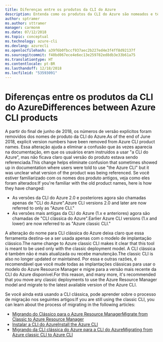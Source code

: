 ```yaml
---
title: Diferenças entre os produtos da CLI do Azure
description: Entenda como os produtos da CLI do Azure são nomeados e têm a versão controlada, e como atualizá-los.
author: sptramer
ms.author: sttramer
manager: carmonm
ms.date: 07/12/2018
ms.topic: conceptual
ms.technology: azure-cli
ms.devlang: azurecli
ms.openlocfilehash: a39f6b0fbccf937aec2b227ed4e3f4ff8d92137f
ms.sourcegitcommit: f40bd067ece4e6ec13e259782ed8db3e33b61a75
ms.translationtype: HT
ms.contentlocale: pt-BR
ms.lasthandoff: 12/18/2018
ms.locfileid: "53593091"
---
```

# <a name="differences-between-azure-cli-products"></a><span data-ttu-id="41750-103">Diferenças entre os produtos da CLI do Azure</span><span class="sxs-lookup"><span data-stu-id="41750-103">Differences between Azure CLI products</span></span>

<span data-ttu-id="41750-104">A partir do final de junho de 2018, os números de versão explícitos foram removidos dos nomes de produto da CLI do Azure.</span><span class="sxs-lookup"><span data-stu-id="41750-104">As of the end of June 2018, explicit version numbers have been removed from Azure CLI product names.</span></span> <span data-ttu-id="41750-105">Essa alteração ajuda a eliminar a confusão que às vezes aparecia na documentação, em que os usuários eram instruídos a usar "a CLI do Azure", mas não ficava claro qual versão do produto estava sendo referenciada.</span><span class="sxs-lookup"><span data-stu-id="41750-105">This change helps eliminate confusion that sometimes showed up in documentation where users were told to use "the Azure CLI" but it was unclear what version of the product was being referenced.</span></span> <span data-ttu-id="41750-106">Se você estiver familiarizado com os nomes dos produto antigos, veja como eles foram alterados:</span><span class="sxs-lookup"><span data-stu-id="41750-106">If you're familiar with the old product names, here is how they have changed:</span></span>

* <span data-ttu-id="41750-107">As versões da CLI do Azure 2.0 e posteriores agora são chamadas apenas de "CLI do Azure".</span><span class="sxs-lookup"><span data-stu-id="41750-107">Azure CLI versions 2.0 and later are now referred to only as "Azure CLI."</span></span>
* <span data-ttu-id="41750-108">As versões mais antigas da CLI do Azure (1.x e anteriores) agora são chamadas de "CLI clássica do Azure".</span><span class="sxs-lookup"><span data-stu-id="41750-108">Earlier Azure CLI versions (1.x and lower) are now referred to as "Azure classic CLI."</span></span>

<span data-ttu-id="41750-109">A alteração do nome para CLI clássica do Azure deixa claro que essa ferramenta destina-se a ser usada apenas com o modelo de implantação clássico.</span><span class="sxs-lookup"><span data-stu-id="41750-109">The name change to Azure classic CLI makes it clear that this tool is meant to be used only with the classic deployment model.</span></span> <span data-ttu-id="41750-110">A CLI clássica é também não é mais atualizada ou recebe manutenção.</span><span class="sxs-lookup"><span data-stu-id="41750-110">The classic CLI is also no longer updated or maintained.</span></span> <span data-ttu-id="41750-111">Por essa e outras razões, é recomendável que você mude todas as implantações clássicas para usar o modelo do Azure Resource Manager e migre para a versão mais recente da CLI do Azure disponível.</span><span class="sxs-lookup"><span data-stu-id="41750-111">For this reason, and many more, it's recommended that you move any classic deployments to use the Azure Resource Manager model and migrate to the latest available version of the Azure CLI.</span></span>

<span data-ttu-id="41750-112">Se você ainda está usando a CLI clássica, pode aprender sobre o processo de migração nos seguintes artigos:</span><span class="sxs-lookup"><span data-stu-id="41750-112">If you are still using the classic CLI, you can learn about the process of migrating in the following articles:</span></span>

* [<span data-ttu-id="41750-113">Migrando do Clássico para o Azure Resource Manager</span><span class="sxs-lookup"><span data-stu-id="41750-113">Migrate from Classic to Azure Resource Manager</span></span>](/azure/virtual-machines/linux/migration-classic-resource-manager-overview)
* [<span data-ttu-id="41750-114">Instalar a CLI do Azure</span><span class="sxs-lookup"><span data-stu-id="41750-114">Install the Azure CLI</span></span>](install-azure-cli.md)
* [<span data-ttu-id="41750-115">Migrando da CLI clássica do Azure para a CLI do Azure</span><span class="sxs-lookup"><span data-stu-id="41750-115">Migrating from Azure classic CLI to Azure CLI</span></span>](https://github.com/Azure/azure-cli/blob/dev/doc/classic_cli_migration.md)
